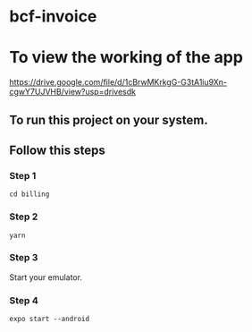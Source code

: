 # bcf-invoice

# To view the working of the app
https://drive.google.com/file/d/1cBrwMKrkgG-G3tA1iu9Xn-cgwY7UJVHB/view?usp=drivesdk

## To run this project on your system.
## Follow this steps

### Step 1
```
cd billing
```
### Step 2
```
yarn
```
### Step 3
Start your emulator.

### Step 4
```
expo start --android
```
